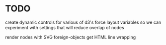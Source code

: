 # TODO

create dynamic controls for various of d3's force layout variables
so we can experiment with settings that will reduce overlap of nodes

render nodes with SVG foreign-objects get HTML line wrapping

